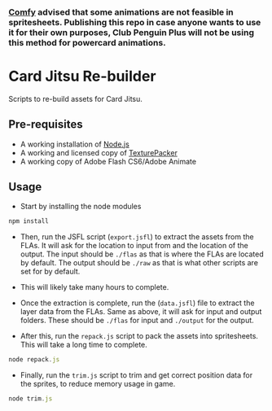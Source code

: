 ### [Comfy](https://github.com/wizguin) advised that some animations are not feasible in spritesheets. Publishing this repo in case anyone wants to use it for their own purposes, Club Penguin Plus will not be using this method for powercard animations.

# Card Jitsu Re-builder

Scripts to re-build assets for Card Jitsu.

## Pre-requisites

-   A working installation of [Node.js](https://nodejs.org/en/)
-   A working and licensed copy of [TexturePacker](https://www.codeandweb.com/texturepacker)
-   A working copy of Adobe Flash CS6/Adobe Animate

## Usage

-   Start by installing the node modules

```js
npm install
```

-   Then, run the JSFL script (`export.jsfl`) to extract the assets from the FLAs. It will ask for the location to input from and the location of the output. The input should be `./flas` as that is where the FLAs are located by default. The output should be `./raw` as that is what other scripts are set for by default.
-   This will likely take many hours to complete.
-   Once the extraction is complete, run the (`data.jsfl`) file to extract the layer data from the FLAs. Same as above, it will ask for input and output folders. These should be `./flas` for input and `./output` for the output.

-   After this, run the `repack.js` script to pack the assets into spritesheets. This will take a long time to complete.

```js
node repack.js
```

-   Finally, run the `trim.js` script to trim and get correct position data for the sprites, to reduce memory usage in game.

```js
node trim.js
```
